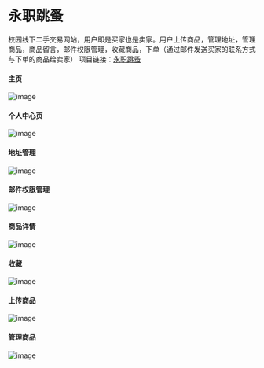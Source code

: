 # 永职跳蚤
 校园线下二手交易网站，用户即是买家也是卖家。用户上传商品，管理地址，管理商品，商品留言，邮件权限管理，收藏商品，下单（通过邮件发送买家的联系方式与下单的商品给卖家）
项目链接：[永职跳蚤](https://yztz.cxw2.online) 


#### 主页
![image](https://yztz.cxw2.online/readmepic/%E4%B8%BB%E9%A1%B5.png)

#### 个人中心页
![image](https://yztz.cxw2.online/readmepic/%E4%B8%AA%E4%BA%BA%E4%B8%AD%E5%BF%83.png)

#### 地址管理
![image](https://yztz.cxw2.online/readmepic/%E5%9C%B0%E5%9D%80%E7%AE%A1%E7%90%86.png)

#### 邮件权限管理
![image](https://yztz.cxw2.online/readmepic/%E9%82%AE%E4%BB%B6%E6%9D%83%E9%99%90%E7%AE%A1%E7%90%86.png)
#### 商品详情
![image](https://yztz.cxw2.online/readmepic/%E5%95%86%E5%93%81%E8%AF%A6%E6%83%85%E9%A1%B5.png)
#### 收藏
![image](https://yztz.cxw2.online/readmepic/%E6%94%B6%E8%97%8F.png)
#### 上传商品
![image](https://yztz.cxw2.online/readmepic/%E4%B8%8A%E4%BC%A0%E5%95%86%E5%93%81.png)
#### 管理商品
![image](https://yztz.cxw2.online/readmepic/%E5%95%86%E5%93%81%E7%AE%A1%E7%90%86.png)
